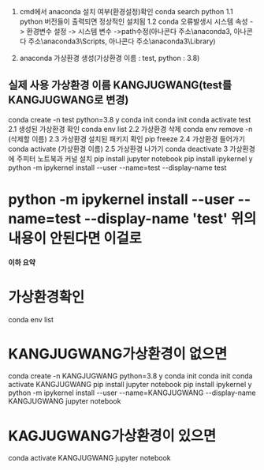 1. cmd에서 anaconda 설치 여부(환경설정)확인
conda search python
1.1 python 버전들이 출력되면 정상적인 설치됨
1.2 conda 오류발생시 시스템 속성 -> 환경변수 설정 -> 시스템 변수 ->path수정(아나콘다 주소\anaconda3, 아나콘다 주소\anaconda3\Scripts, 아나콘다 주소\anaconda3\Library)

2. anaconda 가상환경 생성(가상환경 이름 : test, python : 3.8)
## 실제 사용 가상환경 이름 KANGJUGWANG(test를 KANGJUGWANG로 변경)
conda create -n test python=3.8
y
conda init
conda init
conda activate test
2.1 생성된 가상환경 확인
   conda env list
2.2 가상환경 삭제
   conda env remove -n (삭제할 이름)
2.3 가상환경 설치된 패키지 확인
   pip freeze
2.4 가상환경 들어가기
   conda activate (가상환경 이름)
2.5 가상환경 나가기
   conda deactivate
3 가상환경에 주피터 노트북과 커널 설치
pip install jupyter notebook
pip install ipykernel
y
python -m ipykernel install --user --name=test --display-name test
# python -m ipykernel install --user --name=test --display-name 'test' 위의 내용이 안된다면 이걸로
#### 이하 요약 ##### 
# 가상환경확인
conda env list
# KANGJUGWANG가상환경이 없으면
conda create -n KANGJUGWANG python=3.8
y
conda init
conda init
conda activate KANGJUGWANG
pip install jupyter notebook
pip install ipykernel
y
python -m ipykernel install --user --name=KANGJUGWANG --display-name KANGJUGWANG
jupyter notebook
# KAGJUGWANG가상환경이 있으면 
conda activate KANGJUGWANG
jupyter notebook
